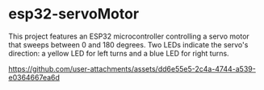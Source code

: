 # esp32-servoMotor

This project features an ESP32 microcontroller controlling a servo motor that sweeps between 0 and 180 degrees. Two LEDs indicate the servo's direction: a yellow LED for left turns and a blue LED for right turns.

https://github.com/user-attachments/assets/dd6e55e5-2c4a-4744-a539-e0364667ea6d

